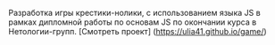 Разработка игры крестики-нолики, с использованием языка JS в рамках дипломной работы по основам JS по окончании курса в Нетологии-групп. 
[Смотреть проект]  (https://ulia41.github.io/game/)
